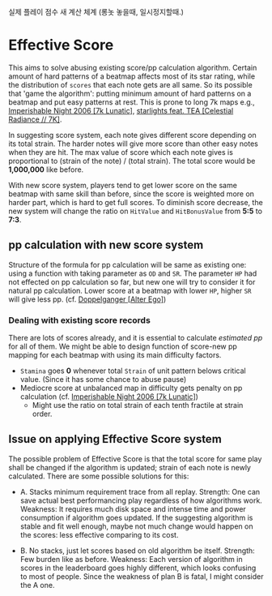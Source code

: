 실제 플레이 점수 새 계산 체계 (롱놋 놓을때, 일시정지할때.)

# Effective Score
This aims to solve abusing existing score/pp calculation algorithm.
Certain amount of hard patterns of a beatmap affects most of its star rating, while the distribution of `scores` that each note gets are all same.
So its possible that 'game the algorithm': putting minimum amount of hard patterns on a beatmap and put easy patterns at rest.
This is prone to long 7k maps e.g., [Imperishable Night 2006 [7k Lunatic]](https://osu.ppy.sh/beatmapsets/92190#mania/249346), 
[starlights feat. TEA [Celestial Radiance // 7K]](https://osu.ppy.sh/beatmapsets/831653#mania/1742328).

In suggesting score system, each note gives different score depending on its total strain.
The harder notes will give more score than other easy notes when they are hit.
The max value of score which each note gives is proportional to (strain of the note) / (total strain).
The total score would be **1,000,000** like before.

With new score system, players tend to get lower score on the same beatmap with same skill than before,
since the score is weighted more on harder part, which is hard to get full scores.
To diminish score decrease, the new system will change the ratio on `HitValue` and `HitBonusValue` from **5:5** to **7:3**.

## pp calculation with new score system
Structure of the formula for pp calculation will be same as existing one: 
using a function with taking parameter as `OD` and `SR`.
The parameter `HP` had not effected on pp calculation so far, but new one will try to consider it for natural pp calculation.
Lower score at a beatmap with lower `HP`, higher `SR` will give less pp. (cf. [Doppelganger [Alter Ego]](https://osu.ppy.sh/beatmapsets/407153#mania/884617))

### Dealing with existing score records
There are lots of scores already, and it is essential to calculate *estimated pp* for all of them.
We might be able to design function of score-new pp mapping for each beatmap with using its main difficulty factors. 

* `Stamina` goes **0** whenever total `Strain` of unit pattern belows critical value. (Since it has some chance to abuse pause) 
* Mediocre score at unbalanced map in difficulty gets penalty on pp calculation (cf. [Imperishable Night 2006 [7k Lunatic]](https://osu.ppy.sh/beatmapsets/92190#mania/249346))
    - Might use the ratio on total strain of each tenth fractile at strain order.

## Issue on applying Effective Score system 
The possible problem of Effective Score is that the total score for same play shall be changed 
if the algorithm is updated; strain of each note is newly calculated.
There are some possible solutions for this: 
* A. Stacks minimum requirement trace from all replay.
Strength: One can save actual best performancing play regardless of how algorithms work.  
Weakness: It requires much disk space and intense time and power consumption if algorithm goes updated. 
If the suggesting algorithm is stable and fit well enough, maybe not much change would happen on the scores: less effective comparing to its cost.

* B. No stacks, just let scores based on old algorithm be itself.
Strength: Few burden like as before.
Weakness: Each version of algorithm in scores in the leaderboard goes highly different, which looks confusing to most of people. 
Since the weakness of plan B is fatal, I might consider the A one.
